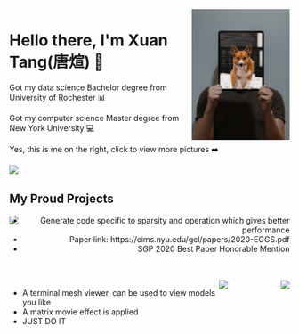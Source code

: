 <a href="https://tangxuan.me">
  <img align="right" src="https://github.com/txstc55/txstc55/blob/master/profile.jpg" width="35%"/>
</a>

# Hello there, I'm Xuan Tang(唐煊) :pig:
Got my data science Bachelor degree from University of Rochester :bar_chart:

Got my computer science Master degree from New York University :computer:

Yes, this is me on the right, click to view more pictures :arrow_right:

<a href="https://github.com/txstc55">
  <img src="https://github-readme-stats.vercel.app/api?username=txstc55&show_icons=true&title_color=eaefec&icon_color=fd5f51&text_color=bed5e3&bg_color=2b3a43" />
</a>

## My Proud Projects
<EGGS>
  <a href="https://github.com/txstc55/EGGS">
    <img align="left" src="https://github-readme-stats.vercel.app/api/pin/?username=txstc55&repo=EGGS&show_icons=true&title_color=eaefec&icon_color=fd5f51&text_color=bed5e3&bg_color=2b3a43" />
  </a>
  <ul align="right">
    <li>Generate code specific to sparsity and operation which gives better performance</li>
    <li>Paper link: https://cims.nyu.edu/gcl/papers/2020-EGGS.pdf</li>
    <li>SGP 2020 Best Paper Honorable Mention</li>
  </ul>
</EGGS>
<br><br>
<MATRIXVIEWER>
  <a href="https://github.com/txstc55/matrix_viewer">
    <img align="right" src="https://github-readme-stats.vercel.app/api/pin/?username=txstc55&repo=matrix_viewer&show_icons=true&title_color=eaefec&icon_color=fd5f51&text_color=bed5e3&bg_color=2b3a43" width="auto"/>
  </a>
  <img align="right" src="https://github.com/txstc55/matrix_viewer/blob/master/pic/matrix_effect.png" width="22%"/>
  <ul>
    <li>A terminal mesh viewer, can be used to view models you like</li>
    <li>A matrix movie effect is applied</li>
    <li>JUST DO IT</li>
  </ul>
</MATRIXVIEWER>

<!--


**txstc55/txstc55** is a ✨ _special_ ✨ repository because its `README.md` (this file) appears on your GitHub profile.

Here are some ideas to get you started:

- 🔭 I’m currently working on ...
- 🌱 I’m currently learning ...
- 👯 I’m looking to collaborate on ...
- 🤔 I’m looking for help with ...
- 💬 Ask me about ...
- 📫 How to reach me: ...
- 😄 Pronouns: ...
- ⚡ Fun fact: ...

  <ul align="left">
    <li>A terminal mesh viewer, can be used to view models you like</li>
    <li>A matrix movie effect is applied</li>
    <li>JUST F**KING AWSOME</li>
  </ul>
-->
